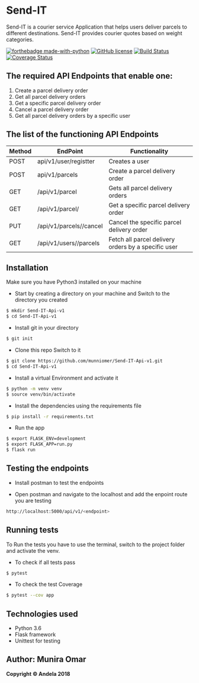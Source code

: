 # Send-IT

Send-IT is a courier service Application that helps users deliver parcels to different destinations. Send-IT provides courier quotes based on weight categories.

[![forthebadge made-with-python](http://ForTheBadge.com/images/badges/made-with-python.svg)](https://www.python.org/)
[![GitHub license](https://img.shields.io/github/license/Naereen/StrapDown.js.svg)](https://github.com/Naereen/StrapDown.js/blob/master/LICENSE)
[![Build Status](https://travis-ci.com/munniomer/Send-IT-Api-v1.svg?branch=develop)](https://travis-ci.com/munniomer/Send-IT-Api-v1)
[![Coverage Status](https://coveralls.io/repos/github/munniomer/Send-IT-Api-v1/badge.svg?branch=develop)](https://coveralls.io/github/munniomer/Send-IT-Api-v1?branch=develop)

## The required API Endpoints that enable one:
 1. Create a parcel delivery order
 2. Get all parcel delivery orders
 3. Get a specific parcel delivery order
 4. Cancel a parcel delivery order
 5. Get all parcel delivery orders by a specific user
 
 ## The list of the functioning API Endpoints

Method        | EndPoint      | Functionality |
------------- | ------------- | ---------------
POST  | api/v1/user/registter  | Creates a user   |
POST  | api/v1/parcels  | Create a parcel delivery order   |
GET  | /api/v1/parcel  | Gets all parcel delivery orders   |
GET  | /api/v1/parcel/<parcelid>  | Get a specific parcel delivery order   
PUT  | /api/v1/parcels/<parcelId>/cancel | Cancel the specific parcel delivery order   |
GET  | /api/v1/users/<userId>/parcels| Fetch all parcel delivery orders by a specific user   |
  
  
## Installation
Make sure you have Python3 installed on your machine
  - Start by creating a directory on your machine and Switch to the directory you created
 ```bash
$ mkdir Send-IT-Api-v1
$ cd Send-IT-Api-v1
```
- Install git in your directory
 ```bash
$ git init
```
- Clone this repo Switch to it
 ```bash
$ git clone https://github.com/munniomer/Send-IT-Api-v1.git 
$ cd Send-IT-Api-v1
```
- Install a virtual Environment and activate it
 ```bash
$ python -m venv venv 	
$ source venv/bin/activate
```
- Install the dependencies using the requirements file
 ```bash
$ pip install -r requirements.txt
```
- Run the app
 ```bash
$ export FLASK_ENV=development
$ export FLASK_APP=run.py
$ flask run
```
## Testing the endpoints
- Install postman to test the endpoints 

- Open postman and navigate to the localhost and add the enpoint route you are testing
 ```bash
 http://localhost:5000/api/v1/<endpoint>
 
```
## Running tests
To Run the tests you have to use the terminal, switch to the project folder and activate the venv.

- To check if all tests pass
```bash
$ pytest 
```
- To check the test Coverage 

```bash
$ pytest --cov app  
```

## Technologies used
- Python 3.6
- Flask framework
- Unittest for testing

## Author: Munira Omar

__Copyright © Andela 2018__



